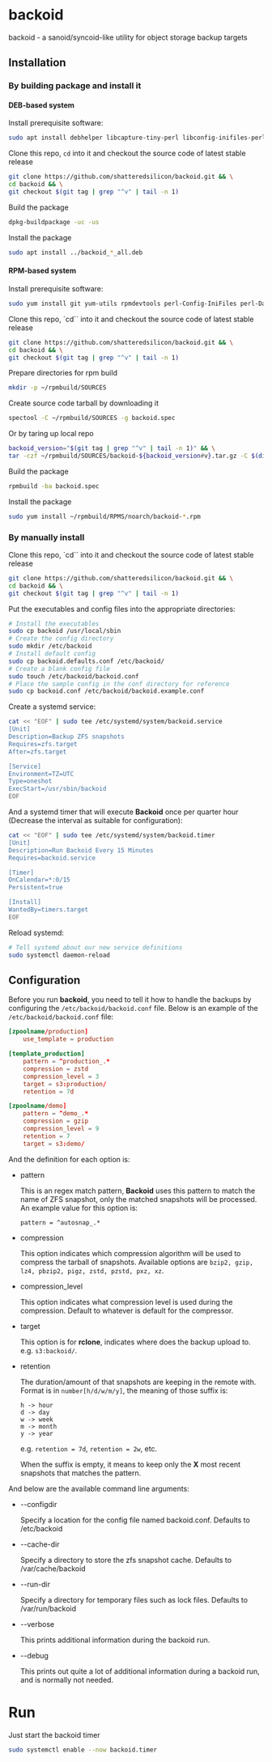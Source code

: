 # backoid
backoid - a sanoid/syncoid-like utility for object storage backup targets

## Installation

### By building package and install it

#### DEB-based system

Install prerequisite software:

```bash
sudo apt install debhelper libcapture-tiny-perl libconfig-inifiles-perl pv zstd build-essential git rclone
```

Clone this repo, `cd` into it and checkout the source code of latest stable release

```bash
git clone https://github.com/shatteredsilicon/backoid.git && \
cd backoid && \
git checkout $(git tag | grep "^v" | tail -n 1)
```

Build the package

```bash
dpkg-buildpackage -uc -us
```

Install the package

```bash
sudo apt install ../backoid_*_all.deb
```

#### RPM-based system

Install prerequisite software:

```bash
sudo yum install git yum-utils rpmdevtools perl-Config-IniFiles perl-Data-Dumper perl-Capture-Tiny perl-Getopt-Long pv rclone zstd gzip
```

Clone this repo, `cd`` into it and checkout the source code of latest stable release

```bash
git clone https://github.com/shatteredsilicon/backoid.git && \
cd backoid && \
git checkout $(git tag | grep "^v" | tail -n 1)
```

Prepare directories for rpm build

```bash
mkdir -p ~/rpmbuild/SOURCES
```

Create source code tarball by downloading it

```bash
spectool -C ~/rpmbuild/SOURCES -g backoid.spec
```

Or by taring up local repo

```bash
backoid_version="$(git tag | grep "^v" | tail -n 1)" && \
tar -czf ~/rpmbuild/SOURCES/backoid-${backoid_version#v}.tar.gz -C $(dirname $(pwd)) --transform "s/backoid/backoid-${backoid_version#v}/" backoid
```

Build the package

```bash
rpmbuild -ba backoid.spec
```

Install the package

```bash
sudo yum install ~/rpmbuild/RPMS/noarch/backoid-*.rpm
```

### By manually install

Clone this repo, `cd`` into it and checkout the source code of latest stable release

```bash
git clone https://github.com/shatteredsilicon/backoid.git && \
cd backoid && \
git checkout $(git tag | grep "^v" | tail -n 1)
```

Put the executables and config files into the appropriate directories:

```bash
# Install the executables
sudo cp backoid /usr/local/sbin
# Create the config directory
sudo mkdir /etc/backoid
# Install default config
sudo cp backoid.defaults.conf /etc/backoid/
# Create a blank config file
sudo touch /etc/backoid/backoid.conf
# Place the sample config in the conf directory for reference
sudo cp backoid.conf /etc/backoid/backoid.example.conf
```

Create a systemd service:

```bash
cat << "EOF" | sudo tee /etc/systemd/system/backoid.service
[Unit]
Description=Backup ZFS snapshots
Requires=zfs.target
After=zfs.target

[Service]
Environment=TZ=UTC
Type=oneshot
ExecStart=/usr/sbin/backoid
EOF
```

And a systemd timer that will execute **Backoid** once per quarter hour
(Decrease the interval as suitable for configuration):

```bash
cat << "EOF" | sudo tee /etc/systemd/system/backoid.timer
[Unit]
Description=Run Backoid Every 15 Minutes
Requires=backoid.service

[Timer]
OnCalendar=*:0/15
Persistent=true

[Install]
WantedBy=timers.target
EOF
```

Reload systemd:
```bash
# Tell systemd about our new service definitions
sudo systemctl daemon-reload
```

## Configuration

Before you run **backoid**, you need to tell it how to handle the backups by configuring the `/etc/backoid/backoid.conf` file. Below is an example of the `/etc/backoid/backoid.conf` file:

```conf
[zpoolname/production]
	use_template = production

[template_production]
	pattern = ^production_.*
	compression = zstd
	compression_level = 3
	target = s3:production/
	retention = 7d

[zpoolname/demo]
	pattern = ^demo_.*
	compression = gzip
	compression_level = 9
	retention = 7
	target = s3:demo/
```

And the definition for each option is:

+	pattern

	This is an regex match pattern, **Backoid** uses this pattern to match the name of ZFS snapshot, only the matched snapshots will be processed. An example value for this option is:

	```
	pattern = ^autosnap_.*
	```

+	compression

	This option indicates which compression algorithm will be used to compress the tarball of snapshots. Available options are `bzip2, gzip, lz4, pbzip2, pigz, zstd, pzstd, pxz, xz`.

+	compression_level

	This option indicates what compression level is used during the compression. Default to whatever is default for the compressor.

+	target

	This option is for **rclone**, indicates where does the backup upload to. e.g. `s3:backoid/`.

+   retention

    The duration/amount of that snapshots are keeping in the remote with. Format is in `number[h/d/w/m/y]`, the meaning of those suffix is:

    ```
    h -> hour
    d -> day
    w -> week
    m -> month
    y -> year
    ```

    e.g. `retention = 7d`, `retention = 2w`, etc.

    When the suffix is empty, it means to keep only the **X** most recent snapshots that matches the pattern.

And below are the available command line arguments:

+   --configdir

	Specify a location for the config file named backoid.conf. Defaults to /etc/backoid

+   --cache-dir

	Specify a directory to store the zfs snapshot cache. Defaults to /var/cache/backoid

+   --run-dir

	Specify a directory for temporary files such as lock files. Defaults to /var/run/backoid

+   --verbose

	This prints additional information during the backoid run.

+   --debug

	This prints out quite a lot of additional information during a backoid run, and is normally not needed.

# Run

Just start the backoid timer

```bash
sudo systemctl enable --now backoid.timer
```
